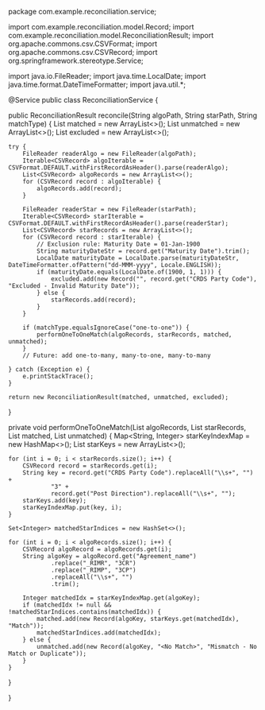 package com.example.reconciliation.service;

import com.example.reconciliation.model.Record; import com.example.reconciliation.model.ReconciliationResult; import org.apache.commons.csv.CSVFormat; import org.apache.commons.csv.CSVRecord; import org.springframework.stereotype.Service;

import java.io.FileReader; import java.time.LocalDate; import java.time.format.DateTimeFormatter; import java.util.*;

@Service public class ReconciliationService {

public ReconciliationResult reconcile(String algoPath, String starPath, String matchType) {
    List<Record> matched = new ArrayList<>();
    List<Record> unmatched = new ArrayList<>();
    List<Record> excluded = new ArrayList<>();

    try {
        FileReader readerAlgo = new FileReader(algoPath);
        Iterable<CSVRecord> algoIterable = CSVFormat.DEFAULT.withFirstRecordAsHeader().parse(readerAlgo);
        List<CSVRecord> algoRecords = new ArrayList<>();
        for (CSVRecord record : algoIterable) {
            algoRecords.add(record);
        }

        FileReader readerStar = new FileReader(starPath);
        Iterable<CSVRecord> starIterable = CSVFormat.DEFAULT.withFirstRecordAsHeader().parse(readerStar);
        List<CSVRecord> starRecords = new ArrayList<>();
        for (CSVRecord record : starIterable) {
            // Exclusion rule: Maturity Date = 01-Jan-1900
            String maturityDateStr = record.get("Maturity Date").trim();
            LocalDate maturityDate = LocalDate.parse(maturityDateStr, DateTimeFormatter.ofPattern("dd-MMM-yyyy", Locale.ENGLISH));
            if (maturityDate.equals(LocalDate.of(1900, 1, 1))) {
                excluded.add(new Record("", record.get("CRDS Party Code"), "Excluded - Invalid Maturity Date"));
            } else {
                starRecords.add(record);
            }
        }

        if (matchType.equalsIgnoreCase("one-to-one")) {
            performOneToOneMatch(algoRecords, starRecords, matched, unmatched);
        }
        // Future: add one-to-many, many-to-one, many-to-many

    } catch (Exception e) {
        e.printStackTrace();
    }

    return new ReconciliationResult(matched, unmatched, excluded);
}

private void performOneToOneMatch(List<CSVRecord> algoRecords, List<CSVRecord> starRecords, List<Record> matched, List<Record> unmatched) {
    Map<String, Integer> starKeyIndexMap = new HashMap<>();
    List<String> starKeys = new ArrayList<>();

    for (int i = 0; i < starRecords.size(); i++) {
        CSVRecord record = starRecords.get(i);
        String key = record.get("CRDS Party Code").replaceAll("\\s+", "") +
                "3" +
                record.get("Post Direction").replaceAll("\\s+", "");
        starKeys.add(key);
        starKeyIndexMap.put(key, i);
    }

    Set<Integer> matchedStarIndices = new HashSet<>();

    for (int i = 0; i < algoRecords.size(); i++) {
        CSVRecord algoRecord = algoRecords.get(i);
        String algoKey = algoRecord.get("Agreement_name")
                .replace("_RIMR", "3CR")
                .replace("_RIMP", "3CP")
                .replaceAll("\\s+", "")
                .trim();

        Integer matchedIdx = starKeyIndexMap.get(algoKey);
        if (matchedIdx != null && !matchedStarIndices.contains(matchedIdx)) {
            matched.add(new Record(algoKey, starKeys.get(matchedIdx), "Match"));
            matchedStarIndices.add(matchedIdx);
        } else {
            unmatched.add(new Record(algoKey, "<No Match>", "Mismatch - No Match or Duplicate"));
        }
    }
}

}

